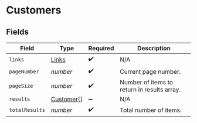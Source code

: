 # Customers


## Fields

| Field                                         | Type                                          | Required                                      | Description                                   |
| --------------------------------------------- | --------------------------------------------- | --------------------------------------------- | --------------------------------------------- |
| `links`                                       | [Links](../../models/shared/links.md)         | :heavy_check_mark:                            | N/A                                           |
| `pageNumber`                                  | *number*                                      | :heavy_check_mark:                            | Current page number.                          |
| `pageSize`                                    | *number*                                      | :heavy_check_mark:                            | Number of items to return in results array.   |
| `results`                                     | [Customer](../../models/shared/customer.md)[] | :heavy_minus_sign:                            | N/A                                           |
| `totalResults`                                | *number*                                      | :heavy_check_mark:                            | Total number of items.                        |